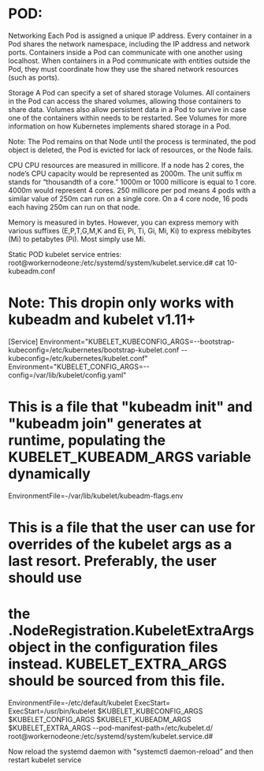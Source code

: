POD:
===
Networking
Each Pod is assigned a unique IP address. Every container in a Pod shares the network namespace,
including the IP address and network ports. Containers inside a Pod can communicate with one another
using localhost. When containers in a Pod communicate with entities outside the Pod, they must
coordinate how they use the shared network resources (such as ports).

Storage
A Pod can specify a set of shared storage Volumes. All containers in the Pod can access the shared
volumes, allowing those containers to share data. Volumes also allow persistent data in a Pod to
survive in case one of the containers within needs to be restarted. See Volumes for more information
on how Kubernetes implements shared storage in a Pod.

Note: The Pod remains on that Node until the process is terminated, the pod object is deleted, the
Pod is evicted for lack of resources, or the Node fails.

CPU
CPU resources are measured in millicore. If a node has 2 cores, the
node’s CPU capacity would be represented as 2000m. The unit suffix
m stands for “thousandth of a core.” 1000m or 1000 millicore is equal
to 1 core. 4000m would represent 4 cores. 250 millicore per pod means
4 pods with a similar value of 250m can run on a single core. On a 4
core node, 16 pods each having 250m can run on that node.

Memory is measured in bytes. However, you can express memory with
various suffixes (E,P,T,G,M,K and Ei, Pi, Ti, Gi, Mi, Ki) to express
mebibytes (Mi) to petabytes (Pi). Most simply use Mi.

Static POD kubelet service entries:
root@workernodeone:/etc/systemd/system/kubelet.service.d# cat 10-kubeadm.conf
# Note: This dropin only works with kubeadm and kubelet v1.11+
[Service]
Environment="KUBELET_KUBECONFIG_ARGS=--bootstrap-kubeconfig=/etc/kubernetes/bootstrap-kubelet.conf --kubeconfig=/etc/kubernetes/kubelet.conf"
Environment="KUBELET_CONFIG_ARGS=--config=/var/lib/kubelet/config.yaml"
# This is a file that "kubeadm init" and "kubeadm join" generates at runtime, populating the KUBELET_KUBEADM_ARGS variable dynamically
EnvironmentFile=-/var/lib/kubelet/kubeadm-flags.env
# This is a file that the user can use for overrides of the kubelet args as a last resort. Preferably, the user should use
# the .NodeRegistration.KubeletExtraArgs object in the configuration files instead. KUBELET_EXTRA_ARGS should be sourced from this file.
EnvironmentFile=-/etc/default/kubelet
ExecStart=
ExecStart=/usr/bin/kubelet $KUBELET_KUBECONFIG_ARGS $KUBELET_CONFIG_ARGS $KUBELET_KUBEADM_ARGS $KUBELET_EXTRA_ARGS --pod-manifest-path=/etc/kubelet.d/
root@workernodeone:/etc/systemd/system/kubelet.service.d#

Now reload the systemd daemon with "systemctl daemon-reload" and then restart kubelet service


